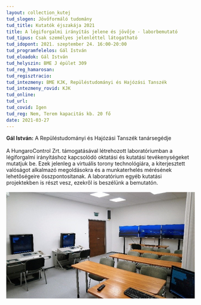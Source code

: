 ```yaml
---
layout: collection_kutej
tud_slogen: Jövőformáló tudomány
tud_title: Kutatók éjszakája 2021
title: A légiforgalmi irányítás jelene és jövője - laborbemutató
tud_tipus: Csak személyes jelenléttel látogatható
tud_idopont: 2021. szeptember 24. 16:00-20:00
tud_programfelelos: Gál István
tud_eloadok: Gál István
tud_helyszin: BME J épület 309
tud_reg_hamarosan:
tud_regisztracio:
tud_intezmeny: BME KJK, Repüléstudományi és Hajózási Tanszék
tud_intezmeny_rovid: KJK
tud_online:
tud_url:
tud_covid: Igen
tud_reg: Nem, Terem kapacitás kb. 20 fő
date: 2021-03-27
---
```


<b>Gál István:</b> A Repüléstudományi és Hajózási Tanszék tanársegédje
<br><br>
A HungaroControl Zrt. támogatásával létrehozott laboratóriumban a légiforgalmi irányításhoz kapcsolódó oktatási és kutatási tevékenységeket mutatjuk be. Ezek jelenleg a virtuális torony technológiára, a kiterjesztett valóságot alkalmazó megoldásokra és a munkaterhelés mérésének lehetőségeire összpontosítanak.
A laboratórium egyéb kutatási projektekben is részt vesz, ezekről is beszélünk a bemutatón.
<br><br>
<img src="images/ATM.jpg" max-width="500" class="center"> 


